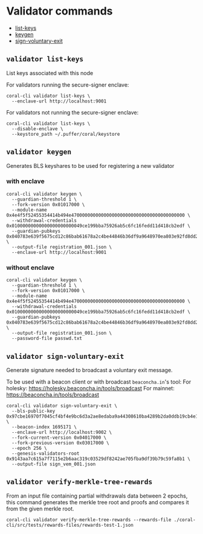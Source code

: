 # Validator commands

 - [list-keys](#validator-list-keys)
 - [keygen](#validator-keygen)
 - [sign-voluntary-exit](#validator-sign-voluntary-exit)

## `validator list-keys`
List keys associated with this node

For validators running the secure-signer enclave:
```
coral-cli validator list-keys \
  --enclave-url http://localhost:9001
```

For validators not running the secure-signer enclave:
```
coral-cli validator list-keys \
  --disable-enclave \
  --keystore_path ~/.puffer/coral/keystore
```

## `validator keygen`
Generates BLS keyshares to be used for registering a new validator

### with enclave
```
coral-cli validator keygen \
  --guardian-threshold 1 \
  --fork-version 0x01017000 \
  --module-name 0x4e4f5f52455354414b494e470000000000000000000000000000000000000000 \
  --withdrawal-credentials 0x01000000000000000000000049ce199bba75926ab5c6fc16fedd11d418cb2edf \
  --guardian-pubkeys 0x040783e639f5675cd12c86bab61678a2c4be44846b36df9a9648970ea803e92fd8dd25c51660b64f61d20fc04c77c34145410496fd923309a5c143b9c5eadd19e7 \
  --output-file registration_001.json \
  --enclave-url http://localhost:9001
```


### without enclave
```
coral-cli validator keygen \
  --guardian-threshold 1 \
  --fork-version 0x01017000 \
  --module-name 0x4e4f5f52455354414b494e470000000000000000000000000000000000000000 \
  --withdrawal-credentials 0x01000000000000000000000049ce199bba75926ab5c6fc16fedd11d418cb2edf \
  --guardian-pubkeys 0x040783e639f5675cd12c86bab61678a2c4be44846b36df9a9648970ea803e92fd8dd25c51660b64f61d20fc04c77c34145410496fd923309a5c143b9c5eadd19e7 \
  --output-file registration_001.json \
  --password-file passwd.txt
```

## `validator sign-voluntary-exit`
Generate signature needed to broadcast a voluntary exit message.

To be used with a beacon client or with broadcast `beaconcha.in`'s tool: 
For holesky: https://holesky.beaconcha.in/tools/broadcast
For mainnet: https://beaconcha.in/tools/broadcast

```
coral-cli validator sign-voluntary-exit \
  --bls-public-key 0x97cbe16970f7045cf4bf4e9bc6d3a2ae8edaba9a44308610ba4289b2da0ddb19cb4e190b455628f7e1ce8729f8d04f30 \
  --beacon-index 1695171 \
  --enclave-url http://localhost:9002 \
  --fork-current-version 0x04017000 \
  --fork-previous-version 0x03017000 \
  --epoch 256 \
  --genesis-validators-root 0x9143aa7c615a7f7115e2b6aac319c03529df8242ae705fba9df39b79c59fa8b1 \
  --output-file sign_vem_001.json
```

## `validator verify-merkle-tree-rewards`
From an input file containing partial withdrawals data between 2 epochs, this command generates the merkle tree root and proofs and compares it from the given merkle root.

```
coral-cli validator verify-merkle-tree-rewards --rewards-file ./coral-cli/src/tests/rewards-files/rewards-test-1.json
```